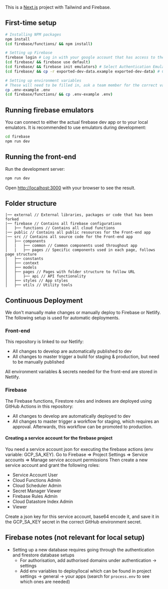 This is a [Next.js](https://nextjs.org/) project with Tailwind and Firebase.

## First-time setup
```bash
# Installing NPM packages
npm install
(cd firebase/functions/ && npm install)

# Setting up Firebase
firebase login # Log in with your google account that has access to the dev firebase project
(cd firebase/ && firebase use default)
(cd firebase/ && firebase init emulators) # Select Authentication Emulator, Functions Emulator and Firestore Emulator
(cd firebase/ && cp -r exported-dev-data.example exported-dev-data) # Copy basic dummy data required for your emulators

# Setting up environment variables
# These will need to be filled in, ask a team member for the correct values.
cp .env-example .env
(cd firebase/functions/ && cp .env-example .env)
```

## Running firebase emulators
You can connect to either the actual firebase dev app or to your local emulators. It is recommended to use emulators during development:
```bash
cd firebase
npm run dev
```

## Running the front-end
Run the development server:
```bash
npm run dev
```
Open [http://localhost:3000](http://localhost:3000) with your browser to see the result.

## Folder structure
```
|── external // External libraries, packages or code that has been forked
|── firebase // Contains all firebase configurations
│   ├── functions // Contains all cloud functions
|── public // Contains all public resources for the Front-end app
|── src // Contains all source code for the Front-end app
│   ├── components
│   |   ├── common // Common components used throughout app
│   |   ├── pages // Specific components used in each page, follows page structure
│   ├── constants
│   ├── context
│   ├── models
│   ├── pages // Pages with folder structure to follow URL
│   │   ├── api // API functionality
│   ├── styles // App styles
│   ├── utils // Utility tools
```

## Continuous Deployment
We don't manually make changes or manually deploy to Firebase or Netlify. The following setup is used for automatic deployments.

### Front-end
This repository is linked to our Netlify:
- All changes to develop are automatically published to dev
- All changes to master trigger a build for staging & production, but need to be manually published

All environment variables & secrets needed for the front-end are stored in Netlify.

### Firebase
The Firebase functions, Firestore rules and indexes are deployed using GitHub Actions in this repository:
- All changes to develop are automatically deployed to dev
- All changes to master trigger a workflow for staging, which requires an approval. Afterwards, this workflow can be promoted to production.

#### Creating a service account for the firebase project
You need a service account json for executing the firebase actions (env variable: GCP_SA_KEY).
Go to Firebase => Project Settings => Service accounts => Manage service account permissions
Then create a new service account and grant the following roles:
- Service Account User
- Cloud Functions Admin
- Cloud Scheduler Admin
- Secret Manager Viewer
- Firebase Rules Admin
- Cloud Datastore Index Admin
- Viewer

Create a json key for this service account, base64 encode it, and save it in the GCP_SA_KEY secret in the correct GitHub environment secret.

## Firebase notes (not relevant for local setup)
-   Setting up a new database requires going through the authentication and firestore database setups
    -   For authorisation, add authorised domains under authentication -> settings
    -   Add env variables to deploy/local which can be found in project settings -> general -> your apps (search for `process.env` to see which ones are needed)
